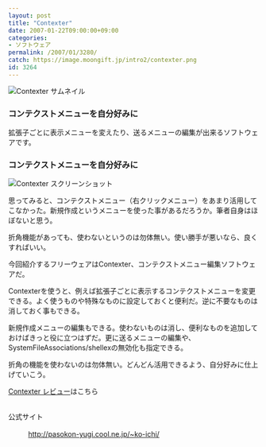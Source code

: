 ```yaml
---
layout: post
title: "Contexter"
date: 2007-01-22T09:00:00+09:00
categories:
- ソフトウェア
permalink: /2007/01/3280/
catch: https://image.moongift.jp/intro2/contexter.png
id: 3264
---
```

 ![Contexter サムネイル](https://image.moongift.jp/intro2/contexter.t.png "Contexter サムネイル")
  

### コンテクストメニューを自分好みに
  
拡張子ごとに表示メニューを変えたり、送るメニューの編集が出来るソフトウェアです。  
<!--more-->  

### コンテクストメニューを自分好みに
  

![Contexter スクリーンショット](https://image.moongift.jp/intro2/contexter.png "Contexter スクリーンショット")

  

思ってみると、コンテクストメニュー（右クリックメニュー）をあまり活用してこなかった。新規作成というメニューを使った事があるだろうか。筆者自身はほぼないと思う。

  

折角機能があっても、使わないというのは勿体無い。使い勝手が悪いなら、良くすればいい。

  

今回紹介するフリーウェアはContexter、コンテクストメニュー編集ソフトウェアだ。

  

Contexterを使うと、例えば拡張子ごとに表示するコンテクストメニューを変更できる。よく使うものや特殊なものに設定しておくと便利だ。逆に不要なものは消しておく事もできる。

  

新規作成メニューの編集もできる。使わないものは消し、便利なものを追加しておけばきっと役に立つはずだ。更に送るメニューの編集や、SystemFileAssociations/shellexの無効化も指定できる。

  

折角の機能を使わないのは勿体無い。どんどん活用できるよう、自分好みに仕上げていこう。

  

[Contexter レビュー](http://fw.moongift.jp/review/i-3282.html)はこちら

  
<dl>
<br><dt>公式サイト</dt>
<br><dd><a href="http://pasokon-yugi.cool.ne.jp/~ko-ichi/" target="_blank">http://pasokon-yugi.cool.ne.jp/~ko-ichi/</a></dd>
<br>
</dl>